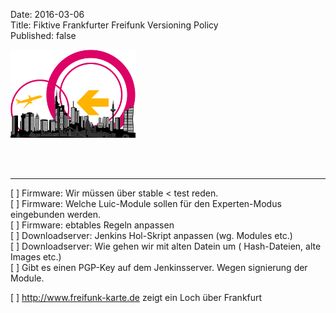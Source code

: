 Date: 2016-03-06  
Title: Fiktive Frankfurter Freifunk Versioning Policy  
Published: false  

![Logo](https://raw.githubusercontent.com/oszilloskop/DiesUndDas/master/logo-ffm.png)  

<br>
<br>

---

[ ] Firmware: Wir müssen über stable < test reden.  
[ ] Firmware: Welche Luic-Module sollen für den Experten-Modus eingebunden werden.  
[ ] Firmware: ebtables Regeln anpassen  
[ ] Downloadserver: Jenkins Hol-Skript anpassen (wg. Modules etc.)  
[ ] Downloadserver: Wie gehen wir mit alten Datein um ( Hash-Dateien, alte Images etc.)  
[ ] Gibt es einen PGP-Key auf dem Jenkinsserver. Wegen signierung der Module.

[ ] http://www.freifunk-karte.de zeigt ein Loch über Frankfurt  
